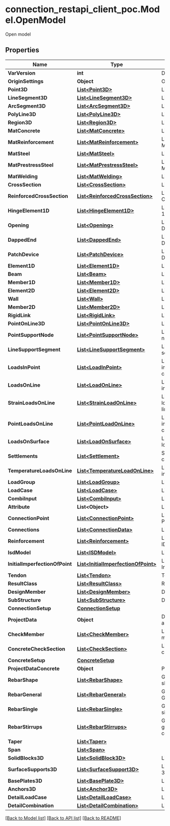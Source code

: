 # connection_restapi_client_poc.Model.OpenModel
Open model

## Properties

Name | Type | Description | Notes
------------ | ------------- | ------------- | -------------
**VarVersion** | **int** | Data format version | [optional] 
**OriginSettings** | **Object** | OriginProject | [optional] 
**Point3D** | [**List&lt;Point3D&gt;**](Point3D.md) | List of Point3D | [optional] 
**LineSegment3D** | [**List&lt;LineSegment3D&gt;**](LineSegment3D.md) | List of LineSegment3D | [optional] 
**ArcSegment3D** | [**List&lt;ArcSegment3D&gt;**](ArcSegment3D.md) | List of ArcSegment3D | [optional] 
**PolyLine3D** | [**List&lt;PolyLine3D&gt;**](PolyLine3D.md) | List of PolyLine3D | [optional] 
**Region3D** | [**List&lt;Region3D&gt;**](Region3D.md) | List of Region3D | [optional] 
**MatConcrete** | [**List&lt;MatConcrete&gt;**](MatConcrete.md) | List of MatConcrete | [optional] 
**MatReinforcement** | [**List&lt;MatReinforcement&gt;**](MatReinforcement.md) | List of MatReinforcement | [optional] 
**MatSteel** | [**List&lt;MatSteel&gt;**](MatSteel.md) | List of MatSteel | [optional] 
**MatPrestressSteel** | [**List&lt;MatPrestressSteel&gt;**](MatPrestressSteel.md) | List of MatPrestressSteel | [optional] 
**MatWelding** | [**List&lt;MatWelding&gt;**](MatWelding.md) | List of MatWelding | [optional] 
**CrossSection** | [**List&lt;CrossSection&gt;**](CrossSection.md) | List of CrossSection | [optional] 
**ReinforcedCrossSection** | [**List&lt;ReinforcedCrossSection&gt;**](ReinforcedCrossSection.md) | List of Reinforced CrossSection | [optional] 
**HingeElement1D** | [**List&lt;HingeElement1D&gt;**](HingeElement1D.md) | List of hinge elements 1D | [optional] 
**Opening** | [**List&lt;Opening&gt;**](Opening.md) | List of openings for Detail | [optional] 
**DappedEnd** | [**List&lt;DappedEnd&gt;**](DappedEnd.md) | List of dapped ends in Detail | [optional] 
**PatchDevice** | [**List&lt;PatchDevice&gt;**](PatchDevice.md) | List of dapped ends in Detail | [optional] 
**Element1D** | [**List&lt;Element1D&gt;**](Element1D.md) | List of Elements 1D | [optional] 
**Beam** | [**List&lt;Beam&gt;**](Beam.md) | List of Elements 1D | [optional] 
**Member1D** | [**List&lt;Member1D&gt;**](Member1D.md) | List of Member 1D | [optional] 
**Element2D** | [**List&lt;Element2D&gt;**](Element2D.md) | List of Elements 2D | [optional] 
**Wall** | [**List&lt;Wall&gt;**](Wall.md) | List of Elements 2D | [optional] 
**Member2D** | [**List&lt;Member2D&gt;**](Member2D.md) | List of Member 2D | [optional] 
**RigidLink** | [**List&lt;RigidLink&gt;**](RigidLink.md) | List of Rigid link | [optional] 
**PointOnLine3D** | [**List&lt;PointOnLine3D&gt;**](PointOnLine3D.md) | List of Point on line 3D | [optional] 
**PointSupportNode** | [**List&lt;PointSupportNode&gt;**](PointSupportNode.md) | List of Point support in node | [optional] 
**LineSupportSegment** | [**List&lt;LineSupportSegment&gt;**](LineSupportSegment.md) | List of Line support on segment | [optional] 
**LoadsInPoint** | [**List&lt;LoadInPoint&gt;**](LoadInPoint.md) | List of point load impulses in this load case | [optional] 
**LoadsOnLine** | [**List&lt;LoadOnLine&gt;**](LoadOnLine.md) | List of line load impulses in this load case | [optional] 
**StrainLoadsOnLine** | [**List&lt;StrainLoadOnLine&gt;**](StrainLoadOnLine.md) | List of generalized strain load impulses along the line in this load case. | [optional] 
**PointLoadsOnLine** | [**List&lt;PointLoadOnLine&gt;**](PointLoadOnLine.md) | List of point load impulses in this load case | [optional] 
**LoadsOnSurface** | [**List&lt;LoadOnSurface&gt;**](LoadOnSurface.md) | List surafce load in this load case | [optional] 
**Settlements** | [**List&lt;Settlement&gt;**](Settlement.md) | Settlements in this load case | [optional] 
**TemperatureLoadsOnLine** | [**List&lt;TemperatureLoadOnLine&gt;**](TemperatureLoadOnLine.md) | List of temperature load in this load case | [optional] 
**LoadGroup** | [**List&lt;LoadGroup&gt;**](LoadGroup.md) | List of Load groups | [optional] 
**LoadCase** | [**List&lt;LoadCase&gt;**](LoadCase.md) | List of Load cases | [optional] 
**CombiInput** | [**List&lt;CombiInput&gt;**](CombiInput.md) | List of Combinations | [optional] 
**Attribute** | **List&lt;Object&gt;** | List of attributes | [optional] 
**ConnectionPoint** | [**List&lt;ConnectionPoint&gt;**](ConnectionPoint.md) | List of Connection Points | [optional] 
**Connections** | [**List&lt;ConnectionData&gt;**](ConnectionData.md) | List of Connection data | [optional] 
**Reinforcement** | [**List&lt;Reinforcement&gt;**](Reinforcement.md) | List of reinforcement in IDEA StatiCa Detail | [optional] 
**IsdModel** | [**List&lt;ISDModel&gt;**](ISDModel.md) | List of Details | [optional] 
**InitialImperfectionOfPoint** | [**List&lt;InitialImperfectionOfPoint&gt;**](InitialImperfectionOfPoint.md) | List of InitialmperfectionOfPoint | [optional] 
**Tendon** | [**List&lt;Tendon&gt;**](Tendon.md) | Tendon | [optional] 
**ResultClass** | [**List&lt;ResultClass&gt;**](ResultClass.md) | Result Class | [optional] 
**DesignMember** | [**List&lt;DesignMember&gt;**](DesignMember.md) | Design Member | [optional] 
**SubStructure** | [**List&lt;SubStructure&gt;**](SubStructure.md) | Design Member | [optional] 
**ConnectionSetup** | [**ConnectionSetup**](ConnectionSetup.md) |  | [optional] 
**ProjectData** | **Object** | Defines certain data about user project. | [optional] 
**CheckMember** | [**List&lt;CheckMember&gt;**](CheckMember.md) | List of the Check members | [optional] 
**ConcreteCheckSection** | [**List&lt;CheckSection&gt;**](CheckSection.md) | List of the concrete check section | [optional] 
**ConcreteSetup** | [**ConcreteSetup**](ConcreteSetup.md) |  | [optional] 
**ProjectDataConcrete** | **Object** | Project data concrete | [optional] 
**RebarShape** | [**List&lt;RebarShape&gt;**](RebarShape.md) | Gets or sets the rebars shapes | [optional] 
**RebarGeneral** | [**List&lt;RebarGeneral&gt;**](RebarGeneral.md) | Gets or sets the rebar General collection | [optional] 
**RebarSingle** | [**List&lt;RebarSingle&gt;**](RebarSingle.md) | Gets or sets the rebar single collection | [optional] 
**RebarStirrups** | [**List&lt;RebarStirrups&gt;**](RebarStirrups.md) | Gets or sets the rebar group (stirrups) collection | [optional] 
**Taper** | [**List&lt;Taper&gt;**](Taper.md) |  | [optional] 
**Span** | [**List&lt;Span&gt;**](Span.md) |  | [optional] 
**SolidBlocks3D** | [**List&lt;SolidBlock3D&gt;**](SolidBlock3D.md) | List of Solid Blocks 3D | [optional] 
**SurfaceSupports3D** | [**List&lt;SurfaceSupport3D&gt;**](SurfaceSupport3D.md) | List of Surface Supports 3D | [optional] 
**BasePlates3D** | [**List&lt;BasePlate3D&gt;**](BasePlate3D.md) | List of Base Plates 3D | [optional] 
**Anchors3D** | [**List&lt;Anchor3D&gt;**](Anchor3D.md) | List of Anchors 3D | [optional] 
**DetailLoadCase** | [**List&lt;DetailLoadCase&gt;**](DetailLoadCase.md) | List of Load cases | [optional] 
**DetailCombination** | [**List&lt;DetailCombination&gt;**](DetailCombination.md) | List of Combinations | [optional] 

[[Back to Model list]](../README.md#documentation-for-models) [[Back to API list]](../README.md#documentation-for-api-endpoints) [[Back to README]](../README.md)

